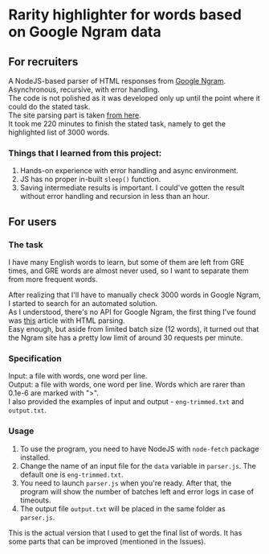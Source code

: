 # Rarity highlighter for words based on Google Ngram data
## For recruiters
A NodeJS-based parser of HTML responses from [Google Ngram][1].  
Asynchronous, recursive, with error handling.  
The code is not polished as it was developed only up until the point where it could do the stated task.  
The site parsing part is taken [from here][2].  
It took me 220 minutes to finish the stated task, namely to get the highlighted list of 3000 words.  

### Things that I learned from this project:
1. Hands-on experience with error handling and async environment.
2. JS has no proper in-built `sleep()` function.
3. Saving intermediate results is important. I could've gotten the result without error handling and recursion in less than an hour.


## For users
### The task
I have many English words to learn, but some of them are left from GRE times, and GRE words are almost never used, so I want to separate them from more frequent words.

After realizing that I'll have to manually check 3000 words in Google Ngram, I started to search for an automated solution.  
As I understood, there's no API for Google Ngram, the first thing I've found was [this][2] article with HTML parsing.  
Easy enough, but aside from limited batch size (12 words), it turned out that the Ngram site has a pretty low limit of around 30 requests per minute. 

### Specification
Input: a file with words, one word per line.  
Output: a file with words, one word per line. Words which are rarer than 0.1e-6 are marked with ">".  
I also provided the examples of input and output - `eng-trimmed.txt` and `output.txt`.

### Usage
1. To use the program, you need to have NodeJS with `node-fetch` package installed.
2. Change the name of an input file for the `data` variable in `parser.js`. The default one is `eng-trimmed.txt`.
3. You need to launch `parser.js` when you're ready. After that, the program will show the number of batches left and error logs in case of timeouts.
4. The output file `output.txt` will be placed in the same folder as `parser.js`.

This is the actual version that I used to get the final list of words. It has some parts that can be improved (mentioned in the Issues).

[1]: https://books.google.com/ngrams
[2]: https://jameshfisher.com/2018/11/25/google-ngram-api/
